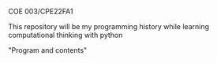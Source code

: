 COE 003/CPE22FA1

This repository will be my programming history while learning computational thinking with python

"Program and contents"
